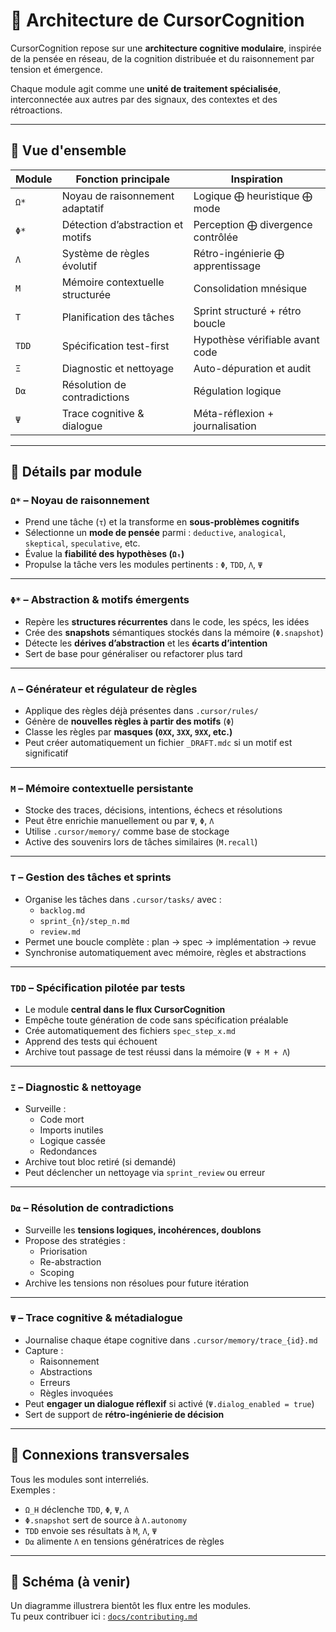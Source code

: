 # 🧬 Architecture de CursorCognition

CursorCognition repose sur une **architecture cognitive modulaire**, inspirée de la pensée en réseau, de la cognition distribuée et du raisonnement par tension et émergence.

Chaque module agit comme une **unité de traitement spécialisée**, interconnectée aux autres par des signaux, des contextes et des rétroactions.

---

## 🧠 Vue d'ensemble

| Module | Fonction principale | Inspiration |
|--------|---------------------|-------------|
| `Ω*`   | Noyau de raisonnement adaptatif | Logique ⨁ heuristique ⨁ mode |
| `Φ*`   | Détection d’abstraction et motifs | Perception ⨁ divergence contrôlée |
| `Λ`    | Système de règles évolutif | Rétro-ingénierie ⨁ apprentissage |
| `M`    | Mémoire contextuelle structurée | Consolidation mnésique |
| `T`    | Planification des tâches | Sprint structuré + rétro boucle |
| `TDD`  | Spécification test-first | Hypothèse vérifiable avant code |
| `Ξ`    | Diagnostic et nettoyage | Auto-dépuration et audit |
| `D⍺`   | Résolution de contradictions | Régulation logique |
| `Ψ`    | Trace cognitive & dialogue | Méta-réflexion + journalisation |

---

## 🧩 Détails par module

### `Ω*` – Noyau de raisonnement

- Prend une tâche (`τ`) et la transforme en **sous-problèmes cognitifs**
- Sélectionne un **mode de pensée** parmi :
  `deductive`, `analogical`, `skeptical`, `speculative`, etc.
- Évalue la **fiabilité des hypothèses (`Ωₜ`)**
- Propulse la tâche vers les modules pertinents : `Φ`, `TDD`, `Λ`, `Ψ`

---

### `Φ*` – Abstraction & motifs émergents

- Repère les **structures récurrentes** dans le code, les spécs, les idées
- Crée des **snapshots** sémantiques stockés dans la mémoire (`Φ.snapshot`)
- Détecte les **dérives d’abstraction** et les **écarts d’intention**
- Sert de base pour généraliser ou refactorer plus tard

---

### `Λ` – Générateur et régulateur de règles

- Applique des règles déjà présentes dans `.cursor/rules/`
- Génère de **nouvelles règles à partir des motifs** (`Φ`)
- Classe les règles par **masques (`0XX`, `3XX`, `9XX`, etc.)**
- Peut créer automatiquement un fichier `_DRAFT.mdc` si un motif est significatif

---

### `M` – Mémoire contextuelle persistante

- Stocke des traces, décisions, intentions, échecs et résolutions
- Peut être enrichie manuellement ou par `Ψ`, `Φ`, `Λ`
- Utilise `.cursor/memory/` comme base de stockage
- Active des souvenirs lors de tâches similaires (`M.recall`)

---

### `T` – Gestion des tâches et sprints

- Organise les tâches dans `.cursor/tasks/` avec :
  - `backlog.md`
  - `sprint_{n}/step_n.md`
  - `review.md`
- Permet une boucle complète : plan → spec → implémentation → revue
- Synchronise automatiquement avec mémoire, règles et abstractions

---

### `TDD` – Spécification pilotée par tests

- Le module **central dans le flux CursorCognition**
- Empêche toute génération de code sans spécification préalable
- Crée automatiquement des fichiers `spec_step_x.md`
- Apprend des tests qui échouent
- Archive tout passage de test réussi dans la mémoire (`Ψ + M + Λ`)

---

### `Ξ` – Diagnostic & nettoyage

- Surveille :
  - Code mort
  - Imports inutiles
  - Logique cassée
  - Redondances
- Archive tout bloc retiré (si demandé)
- Peut déclencher un nettoyage via `sprint_review` ou erreur

---

### `D⍺` – Résolution de contradictions

- Surveille les **tensions logiques, incohérences, doublons**
- Propose des stratégies :
  - Priorisation
  - Re-abstraction
  - Scoping
- Archive les tensions non résolues pour future itération

---

### `Ψ` – Trace cognitive & métadialogue

- Journalise chaque étape cognitive dans `.cursor/memory/trace_{id}.md`
- Capture :
  - Raisonnement
  - Abstractions
  - Erreurs
  - Règles invoquées
- Peut **engager un dialogue réflexif** si activé (`Ψ.dialog_enabled = true`)
- Sert de support de **rétro-ingénierie de décision**

---

## 🔗 Connexions transversales

Tous les modules sont interreliés.  
Exemples :
- `Ω_H` déclenche `TDD`, `Φ`, `Ψ`, `Λ`
- `Φ.snapshot` sert de source à `Λ.autonomy`
- `TDD` envoie ses résultats à `M`, `Λ`, `Ψ`
- `D⍺` alimente `Λ` en tensions génératrices de règles

---

## 📐 Schéma (à venir)

Un diagramme illustrera bientôt les flux entre les modules.  
Tu peux contribuer ici : [`docs/contributing.md`](contributing.md)

